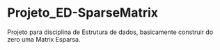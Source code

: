 # Projeto_ED-SparseMatrix
Projeto para disciplina de Estrutura de dados, basicamente construir do zero uma Matrix Esparsa.
